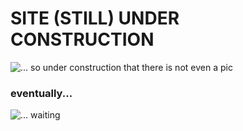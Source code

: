 # SITE (STILL) UNDER CONSTRUCTION

![... so under construction that there is not even a pic](https://images.pexels.com/photos/211122/pexels-photo-211122.jpeg?auto=compress&cs=tinysrgb&h=650&w=940)

### eventually...


![... waiting](https://media.giphy.com/media/o5oLImoQgGsKY/giphy.gif)